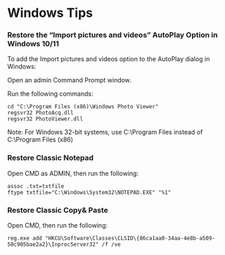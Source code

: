 # Windows Tips

### Restore the “Import pictures and videos” AutoPlay Option in Windows 10/11

To add the Import pictures and videos option to the AutoPlay dialog in Windows:

Open an admin Command Prompt window.

Run the following commands:
```
cd "C:\Program Files (x86)\Windows Photo Viewer"
regsvr32 PhotoAcq.dll
regsvr32 PhotoViewer.dll
```
Note: For Windows 32-bit systems, use C:\Program Files instead of C:\Program Files (x86)

### Restore Classic Notepad
Open CMD as ADMIN, then run the following:
```
assoc .txt=txtfile
ftype txtfile="C:\Windows\System32\NOTEPAD.EXE" "%1"
```

### Restore Classic Copy& Paste
Open CMD, then run the following:
```
reg.exe add "HKCU\Software\Classes\CLSID\{86ca1aa0-34aa-4e8b-a509-50c905bae2a2}\InprocServer32" /f /ve
```

